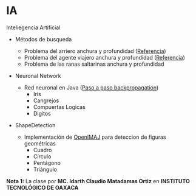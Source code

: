 # IA
Inteliegencia Artificial

- Métodos de busqueda
    - Problema del arriero anchura y profundidad ([Referencia](https://users.dcc.uchile.cl/~abassi/52a/material/c5.html))
    - Problema del agente viajero anchura y profundidad ([Referencia](https://www.uaeh.edu.mx/scige/boletin/tlahuelilpan/n3/e5.html))
    - Problema de las ranas saltarinas anchura y profundidad

- Neuronal Network
    - Red neuronal en Java ([Paso a paso backpropagation](https://mattmazur.com/2015/03/17/a-step-by-step-backpropagation-example/))
      - Iris
      - Cangrejos
      - Compuertas Logicas
      - Digitos

- ShapeDetection
    - Implementación de [OpenIMAJ](http://openimaj.org/) para deteccion de figuras geométricas 
      - Cuadro
      - Círculo
      - Pentágono
      - Triángulo
      

**Nota 1:** 
La clase por **MC. Idarth Claudio Matadamas Ortiz** en **INSTITUTO TECNOLÓGICO DE OAXACA**
